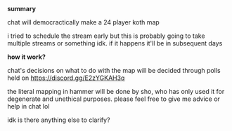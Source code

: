 **summary**

chat will democractically make a 24 player koth map

i tried to schedule the stream early but this is probably going to take multiple streams or something idk. if it happens it'll be in subsequent days

**how it work?**

chat's decisions on what to do with the map will be decided through polls held on https://discord.gg/E2zYGKAH3q

the literal mapping in hammer will be done by sho, who has only used it for degenerate and unethical purposes. please feel free to give me advice or help in chat lol

idk is there anything else to clarify?
